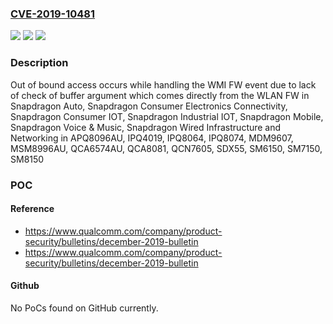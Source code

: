### [CVE-2019-10481](https://cve.mitre.org/cgi-bin/cvename.cgi?name=CVE-2019-10481)
![](https://img.shields.io/static/v1?label=Product&message=Snapdragon%20Auto%2C%20Snapdragon%20Consumer%20Electronics%20Connectivity%2C%20Snapdragon%20Consumer%20IOT%2C%20Snapdragon%20Industrial%20IOT%2C%20Snapdragon%20Mobile%2C%20Snapdragon%20Voice%20%26%20Music%2C%20Snapdragon%20Wired%20Infrastructure%20and%20Networking&color=blue)
![](https://img.shields.io/static/v1?label=Version&message=n%2Fa&color=blue)
![](https://img.shields.io/static/v1?label=Vulnerability&message=Improper%20Validation%20of%20Array%20Index%20in%20WLAN%20Host&color=brighgreen)

### Description

Out of bound access occurs while handling the WMI FW event due to lack of check of buffer argument which comes directly from the WLAN FW in Snapdragon Auto, Snapdragon Consumer Electronics Connectivity, Snapdragon Consumer IOT, Snapdragon Industrial IOT, Snapdragon Mobile, Snapdragon Voice & Music, Snapdragon Wired Infrastructure and Networking in APQ8096AU, IPQ4019, IPQ8064, IPQ8074, MDM9607, MSM8996AU, QCA6574AU, QCA8081, QCN7605, SDX55, SM6150, SM7150, SM8150

### POC

#### Reference
- https://www.qualcomm.com/company/product-security/bulletins/december-2019-bulletin
- https://www.qualcomm.com/company/product-security/bulletins/december-2019-bulletin

#### Github
No PoCs found on GitHub currently.


